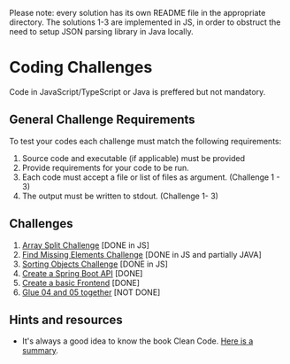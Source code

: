 Please note: every solution has its own README file in the appropriate directory.
The solutions 1-3 are implemented in JS, in order to obstruct the need to setup JSON parsing library in Java locally.

# Coding Challenges

Code in JavaScript/TypeScript or Java is preffered but not mandatory.

## General Challenge Requirements
To test your codes each challenge must match the following requirements:
1. Source code and executable (if applicable) must be provided
2. Provide requirements for your code to be run.
3. Each code must accept a file or list of files as argument. (Challenge 1 - 3)
4. The output must be written to stdout. (Challenge 1- 3)

## Challenges
1. [Array Split Challenge](./01-array-split/) [DONE in JS]
2. [Find Missing Elements Challenge](./02-missing-elements/) [DONE in JS and partially JAVA]
3. [Sorting Objects Challenge](./03-sorting-objects/) [DONE in JS]
4. [Create a Spring Boot API](./04-create-a-spring-boot-api) [DONE]
5. [Create a basic Frontend](./05-create-a-basic-frontend) [DONE]
6. [Glue 04 and 05 together](./06-glue-04-and-05-together) [NOT DONE]

## Hints and resources
* It's always a good idea to know the book Clean Code. [Here is a summary](./docs/CleanCodeSummary.md).
